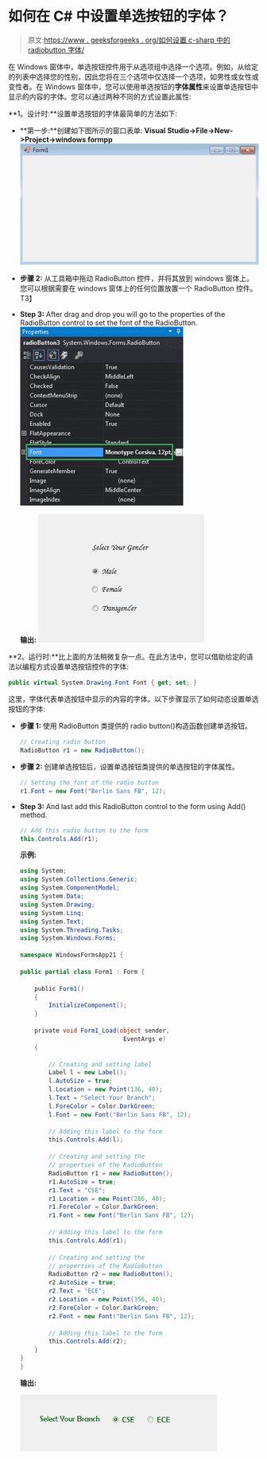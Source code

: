 # 如何在 C# 中设置单选按钮的字体？

> 原文:[https://www . geeksforgeeks . org/如何设置 c-sharp 中的 radiobutton 字体/](https://www.geeksforgeeks.org/how-to-set-the-font-of-the-radiobutton-in-c-sharp/)

在 Windows 窗体中，单选按钮控件用于从选项组中选择一个选项。例如，从给定的列表中选择您的性别，因此您将在三个选项中仅选择一个选项，如男性或女性或变性者。在 Windows 窗体中，您可以使用单选按钮的**字体属性**来设置单选按钮中显示的内容的字体。您可以通过两种不同的方式设置此属性:

**1。设计时:**设置单选按钮的字体最简单的方法如下:

*   **第一步:**创建如下图所示的窗口表单:
    **Visual Studio->File->New->Project->windows formpp**
    ![](img/f3cd3ae5c11eb68b3d10b5ab8eec9925.png)
*   **步骤 2:** 从工具箱中拖动 RadioButton 控件，并将其放到 windows 窗体上。您可以根据需要在 windows 窗体上的任何位置放置一个 RadioButton 控件。
    T3】
*   **Step 3:** After drag and drop you will go to the properties of the RadioButton control to set the font of the RadioButton.
    ![](img/f569517450db3844bc54b483765c2e28.png)

    **输出:**
    ![](img/0380046bdfa1d4e05ab78c3fc76358bd.png)

**2。运行时:**比上面的方法稍微复杂一点。在此方法中，您可以借助给定的语法以编程方式设置单选按钮控件的字体:

```cs
public virtual System.Drawing.Font Font { get; set; }
```

这里，字体代表单选按钮中显示的内容的字体。以下步骤显示了如何动态设置单选按钮的字体:

*   **步骤 1:** 使用 RadioButton 类提供的 radio button()构造函数创建单选按钮。

    ```cs
    // Creating radio button
    RadioButton r1 = new RadioButton();

    ```

*   **步骤 2:** 创建单选按钮后，设置单选按钮类提供的单选按钮的字体属性。

    ```cs
    // Setting the font of the radio button
    r1.Font = new Font("Berlin Sans FB", 12);

    ```

*   **Step 3:** And last add this RadioButton control to the form using Add() method.

    ```cs
    // Add this radio button to the form
    this.Controls.Add(r1);

    ```

    **示例:**

    ```cs
    using System;
    using System.Collections.Generic;
    using System.ComponentModel;
    using System.Data;
    using System.Drawing;
    using System.Linq;
    using System.Text;
    using System.Threading.Tasks;
    using System.Windows.Forms;

    namespace WindowsFormsApp21 {

    public partial class Form1 : Form {

        public Form1()
        {
            InitializeComponent();
        }

        private void Form1_Load(object sender,
                                 EventArgs e)
        {

            // Creating and setting label
            Label l = new Label();
            l.AutoSize = true;
            l.Location = new Point(136, 40);
            l.Text = "Select Your Branch";
            l.ForeColor = Color.DarkGreen;
            l.Font = new Font("Berlin Sans FB", 12);

            // Adding this label to the form
            this.Controls.Add(l);

            // Creating and setting the
            // properties of the RadioButton
            RadioButton r1 = new RadioButton();
            r1.AutoSize = true;
            r1.Text = "CSE";
            r1.Location = new Point(286, 40);
            r1.ForeColor = Color.DarkGreen;
            r1.Font = new Font("Berlin Sans FB", 12);

            // Adding this label to the form
            this.Controls.Add(r1);

            // Creating and setting the 
            // properties of the RadioButton
            RadioButton r2 = new RadioButton();
            r2.AutoSize = true;
            r2.Text = "ECE";
            r2.Location = new Point(356, 40);
            r2.ForeColor = Color.DarkGreen;
            r2.Font = new Font("Berlin Sans FB", 12);

            // Adding this label to the form
            this.Controls.Add(r2);
        }
    }
    }
    ```

    **输出:**

    ![](img/4e299b665a847eada18bf416b73ac4be.png)